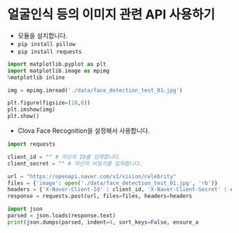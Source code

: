 # 얼굴인식 등의 이미지 관련 API 사용하기
* 모듈을 설치합니다.
* ```pip install pillow```
* ```pip install requests```

```python
import matplotlib.pyplot as plt
import matplotlib.image as mpimg
%matplotlib inline
```

```python
img = mpimg.imread('./data/face_detection_test_01.jpg')

plt.figure(figsize=(10,8))
plt.imshow(img)
plt.show()
```

* Clova Face Recognition을 설정해서 사용합니다.
```python
import requests

client_id = "" # 자신의 ID를 입력합니다.
client_secret = "" # 자신의 비밀키를 입력합니다.

url = "https://openapi.naver.com/v1/vision/celebrity"
files = {'image': open('./data/face_detection_test_01.jpg', 'rb')}
headers = {'X-Naver-Client-Id' : client_id, 'X-Naver-Client-Secret' : client_secret}
response = requests.post(url, files=files, headers=headers
```

```python
import json
parsed = json.loads(response.text)
print(json.dumps(parsed, indent=4, sort_keys=False, ensure_a
```
